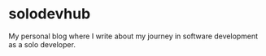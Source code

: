 # solodevhub
My personal blog where I write about my journey in software development as a solo developer.
